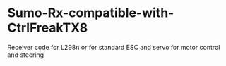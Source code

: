 # Sumo-Rx-compatible-with-CtrlFreakTX8
Receiver code for L298n or for standard ESC and servo for motor control and steering

